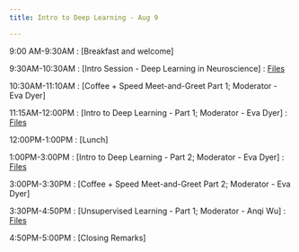 ```yaml
---
title: Intro to Deep Learning - Aug 9

---
```


9:00 AM-9:30AM
: [Breakfast and welcome]

9:30AM-10:30AM
: [Intro Session - Deep Learning in Neuroscience]
  : [Files](#)

10:30AM-11:10AM
: [Coffee + Speed Meet-and-Greet Part 1; Moderator - Eva Dyer]

11:15AM-12:00PM
: [Intro to Deep Learning - Part 1; Moderator - Eva Dyer]
  : [Files](#)

12:00PM-1:00PM
: [Lunch]

1:00PM-3:00PM
: [Intro to Deep Learning - Part 2; Moderator - Eva Dyer]
  : [Files](#)

3:00PM-3:30PM
: [Coffee + Speed Meet-and-Greet Part 2; Moderator - Eva Dyer]

3:30PM-4:50PM
: [Unsupervised Learning - Part 1; Moderator - Anqi Wu]
  : [Files](#)

4:50PM-5:00PM
: [Closing Remarks]








